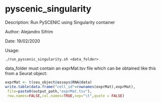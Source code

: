 # pyscenic_singularity

Description: Run PySCENIC using Singularity container

Author: Alejandro Sifrim

Date: 19/02/2020

Usage: 

```
./run_pyscenic_singularity.sh <data_folder>
```

data_folder must contain an exprMat.tsv file which can be obtained like this from a Seurat object:

```r
exprMat <- t(seu_object@assays$RNA@data)
write.table(data.frame("cell_id"=rownames(exprMat),exprMat),
 file=paste0(output_path,"exprMat.tsv"),
 row.names=FALSE,col.names=TRUE,sep="\t",quote = FALSE)
```
